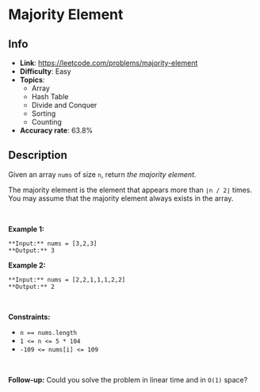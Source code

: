 # Majority Element

## Info  
- **Link**: https://leetcode.com/problems/majority-element
- **Difficulty**: Easy  
- **Topics**:   
    - Array
    - Hash Table
    - Divide and Conquer
    - Sorting
    - Counting
- **Accuracy rate**: 63.8%  

## Description  
    
Given an array `nums` of size `n`, return *the majority element*.


The majority element is the element that appears more than `⌊n / 2⌋` times. You may assume that the majority element always exists in the array.


 


**Example 1:**



```
**Input:** nums = [3,2,3]
**Output:** 3

```
**Example 2:**



```
**Input:** nums = [2,2,1,1,1,2,2]
**Output:** 2

```

 


**Constraints:**


* `n == nums.length`
* `1 <= n <= 5 * 104`
* `-109 <= nums[i] <= 109`


 


**Follow-up:** Could you solve the problem in linear time and in `O(1)` space?  
    